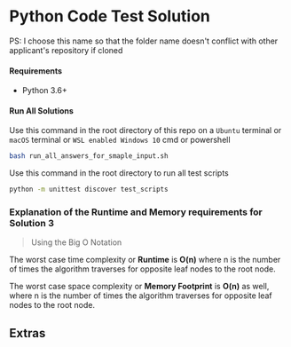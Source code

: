 # Python Code Test Solution
PS: I choose this name so that the folder name doesn't conflict with other applicant's repository if cloned

#### Requirements
- Python 3.6+

#### Run All Solutions
Use this command in the root directory of this repo on a `Ubuntu` terminal or `macOS` terminal or `WSL enabled Windows 10` cmd or powershell
```bash
bash run_all_answers_for_smaple_input.sh
```
Use this command in the root directory to run all test scripts
```bash
python -m unittest discover test_scripts
```
### Explanation of the Runtime and Memory requirements for Solution 3
> Using the Big O Notation

The worst case time complexity or **Runtime** is **O(n)** where n is the number of times the algorithm traverses for opposite leaf nodes to the root node.

The worst case space complexity or **Memory Footprint** is **O(n)** as well, where n is the number of times the algorithm traverses for opposite leaf nodes to the root node.

## Extras
